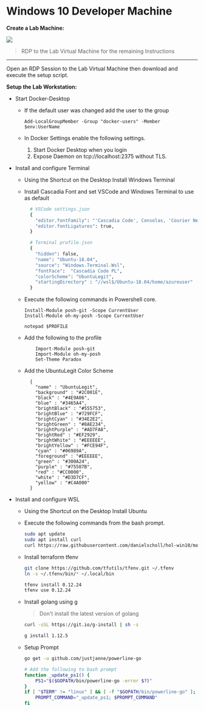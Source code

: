 # Windows 10 Developer Machine


__Create a Lab Machine:__

<a href="https://portal.azure.com/#create/Microsoft.Template/uri/https%3A%2F%2Fraw.githubusercontent.com%2Fdanielscholl%2Fhol-win10%2Fmaster%2Fazuredeploy.json" target="_blank">
    <img src="http://azuredeploy.net/deploybutton.png"/>
</a>

> RDP to the Lab Virtual Machine for the remaining Instructions

---------------------------------------------------------------

Open an RDP Session to the Lab Virtual Machine then download and execute the setup script.

__Setup the Lab Workstation:__


- Start Docker-Desktop

   - If the default user was changed add the user to the group

        `Add-LocalGroupMember -Group "docker-users" -Member $env:UserName`

   - In Docker Settings enable the following settings.

        1. Start Docker Desktop when you login
        2. Expose Daemon on tcp://localhost:2375 without TLS.


- Install and configure Terminal

    - Using the Shortcut on the Desktop Install Windows Terminal

    - Install Cascadia Font and set VSCode and Windows Terminal to use as default

      ```bash
        # VSCode settings.json
        {
          "editor.fontFamily": "'Cascadia Code', Consolas, 'Courier New', monospace",
          "editor.fontLigatures": true,
        }

        # Terminal profile.json
        {
          "hidden": false,
          "name": "Ubuntu-18.04",
          "source": "Windows.Terminal.Wsl",
          "fontFace":  "Cascadia Code PL",
          "colorScheme": "UbuntuLegit",
          "startingDirectory" : "//wsl$/Ubuntu-18.04/home/azureuser"
        }
      ```

    - Execute the following commands in Powershell core.

        ```
        Install-Module posh-git -Scope CurrentUser
        Install-Module oh-my-posh -Scope CurrentUser

        notepad $PROFILE
        ```

    - Add the following to the profile

        ```
            Import-Module posh-git
            Import-Module oh-my-posh
            Set-Theme Paradox
        ```

    - Add the UbuntuLegit Color Scheme

      ```
        {
          "name" : "UbuntuLegit",
          "background" : "#2C001E",
          "black" : "#4E9A06",
          "blue" : "#3465A4",
          "brightBlack" : "#555753",
          "brightBlue" : "#729FCF",
          "brightCyan" : "#34E2E2",
          "brightGreen" : "#8AE234",
          "brightPurple" : "#AD7FA8",
          "brightRed" : "#EF2929",
          "brightWhite" : "#EEEEEE",
          "brightYellow" : "#FCE94F",
          "cyan" : "#06989A",
          "foreground" : "#EEEEEE",
          "green" : "#300A24",
          "purple" : "#75507B",
          "red" : "#CC0000",
          "white" : "#D3D7CF",
          "yellow" : "#C4A000"
        }
      ```

- Install and configure WSL

    - Using the Shortcut on the Desktop Install Ubuntu

    - Execute the following commands from the bash prompt.

        ```bash
        sudo apt update
        sudo apt install curl
        curl https://raw.githubusercontent.com/danielscholl/hol-win10/master/setup.sh | sudo bash
        ```

    - Install terraform tfenv

        ```bash
        git clone https://github.com/tfutils/tfenv.git ~/.tfenv
        ln -s ~/.tfenv/bin/* ~/.local/bin

        tfenv install 0.12.24
        tfenv use 0.12.24
        ```

    - Install golang using g
      > Don't install the latest version of golang

        ```bash
        curl -sSL https://git.io/g-install | sh -s

        g install 1.12.5
        ```

    - Setup Prompt

        ```bash
        go get -u github.com/justjanne/powerline-go

        # Add the following to bash prompt
        function _update_ps1() {
            PS1="$($GOPATH/bin/powerline-go -error $?)"
        }
        if [ "$TERM" != "linux" ] && [ -f "$GOPATH/bin/powerline-go" ]; then
            PROMPT_COMMAND="_update_ps1; $PROMPT_COMMAND"
        fi
        ```
